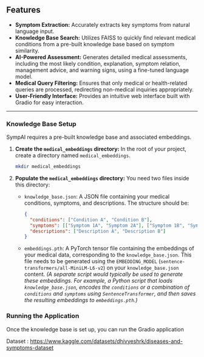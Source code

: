 ## Features

* **Symptom Extraction:** Accurately extracts key symptoms from natural language input.
* **Knowledge Base Search:** Utilizes FAISS to quickly find relevant medical conditions from a pre-built knowledge base based on symptom similarity.
* **AI-Powered Assessment:** Generates detailed medical assessments, including the most likely condition, explanation, symptom relation, management advice, and warning signs, using a fine-tuned language model.
* **Medical Query Filtering:** Ensures that only medical or health-related queries are processed, redirecting non-medical inquiries appropriately.
* **User-Friendly Interface:** Provides an intuitive web interface built with Gradio for easy interaction.

---


### Knowledge Base Setup

SympAI requires a pre-built knowledge base and associated embeddings.

1.  **Create the `medical_embeddings` directory:**
    In the root of your project, create a directory named `medical_embeddings`.

    ```bash
    mkdir medical_embeddings
    ```

2.  **Populate the `medical_embeddings` directory:**
    You need two files inside this directory:
    * `knowledge_base.json`: A JSON file containing your medical conditions, symptoms, and descriptions. The structure should be:
        ```json
        {
          "conditions": ["Condition A", "Condition B"],
          "symptoms": [["Symptom 1A", "Symptom 2A"], ["Symptom 1B", "Symptom 2B"]],
          "descriptions": ["Description A", "Description B"]
        }
        ```
    * `embeddings.pth`: A PyTorch tensor file containing the embeddings of your medical data, corresponding to the `knowledge_base.json`. This file needs to be generated using the `EMBEDDING_MODEL` (`sentence-transformers/all-MiniLM-L6-v2`) on your `knowledge_base.json` content.
        *(A separate script would typically be used to generate these embeddings. For example, a Python script that loads `knowledge_base.json`, encodes the `conditions` or a combination of `conditions` and `symptoms` using `SentenceTransformer`, and then saves the resulting embeddings to `embeddings.pth`.)*


### Running the Application

Once the knowledge base is set up, you can run the Gradio application

Dataset : https://www.kaggle.com/datasets/dhivyeshrk/diseases-and-symptoms-dataset
